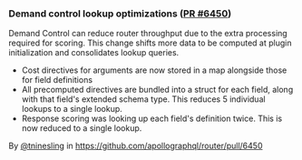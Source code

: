 ### Demand control lookup optimizations ([PR #6450](https://github.com/apollographql/router/pull/6450))

Demand Control can reduce router throughput due to the extra processing required for scoring. This change shifts more data to be computed at plugin initialization and consolidates lookup queries.

- Cost directives for arguments are now stored in a map alongside those for field definitions
- All precomputed directives are bundled into a struct for each field, along with that field's extended schema type. This reduces 5 individual lookups to a single lookup.
- Response scoring was looking up each field's definition twice. This is now reduced to a single lookup.

By [@tninesling](https://github.com/tninesling) in https://github.com/apollographql/router/pull/6450
